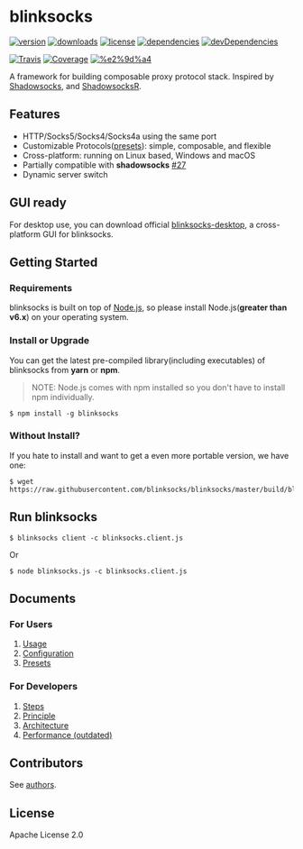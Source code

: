 # blinksocks

[![version](https://img.shields.io/npm/v/blinksocks.svg)](https://www.npmjs.com/package/blinksocks)
[![downloads](https://img.shields.io/npm/dt/blinksocks.svg)](https://www.npmjs.com/package/blinksocks)
[![license](https://img.shields.io/npm/l/blinksocks.svg)](https://github.com/blinksocks/blinksocks/blob/master/LICENSE)
[![dependencies](https://img.shields.io/david/blinksocks/blinksocks.svg)](https://www.npmjs.com/package/blinksocks)
[![devDependencies](https://img.shields.io/david/dev/blinksocks/blinksocks.svg)](https://www.npmjs.com/package/blinksocks)

[![Travis](https://img.shields.io/travis/blinksocks/blinksocks.svg)](https://travis-ci.org/blinksocks/blinksocks)
[![Coverage](https://img.shields.io/codecov/c/github/blinksocks/blinksocks/master.svg)](https://codecov.io/gh/blinksocks/blinksocks)
[![%e2%9d%a4](https://img.shields.io/badge/made%20with-%e2%9d%a4-ff69b4.svg)](https://github.com/blinksocks/blinksocks)

A framework for building composable proxy protocol stack. Inspired by [Shadowsocks](https://shadowsocks.org),
and [ShadowsocksR](https://github.com/shadowsocksr/shadowsocksr).

## Features

* HTTP/Socks5/Socks4/Socks4a using the same port
* Customizable Protocols([presets](docs/presets)): simple, composable, and flexible
* Cross-platform: running on Linux based, Windows and macOS
* Partially compatible with **shadowsocks** [#27](https://github.com/blinksocks/blinksocks/issues/27)
* Dynamic server switch

## GUI ready

For desktop use, you can download official [blinksocks-desktop](https://github.com/blinksocks/blinksocks-desktop),
a cross-platform GUI for blinksocks.

## Getting Started

### Requirements

blinksocks is built on top of [Node.js](https://nodejs.org), so please install Node.js(**greater than v6.x**) on your operating system.

### Install or Upgrade

You can get the latest pre-compiled library(including executables) of blinksocks from **yarn** or **npm**.

> NOTE: Node.js comes with npm installed so you don't have to install npm individually.

```
$ npm install -g blinksocks
```

### Without Install?

If you hate to install and want to get a even more portable version, we have one:

```
$ wget https://raw.githubusercontent.com/blinksocks/blinksocks/master/build/blinksocks.js
```

## Run blinksocks

```
$ blinksocks client -c blinksocks.client.js
```

Or

```
$ node blinksocks.js -c blinksocks.client.js
```

## Documents

### For Users

1. [Usage](docs/usage)
2. [Configuration](docs/config)
3. [Presets](docs/presets)

### For Developers

1. [Steps](docs/development/steps)
2. [Principle](docs/development/principle)
3. [Architecture](docs/development/architecture)
4. [Performance (outdated)](docs/performance)

## Contributors

See [authors](AUTHORS).

## License

Apache License 2.0